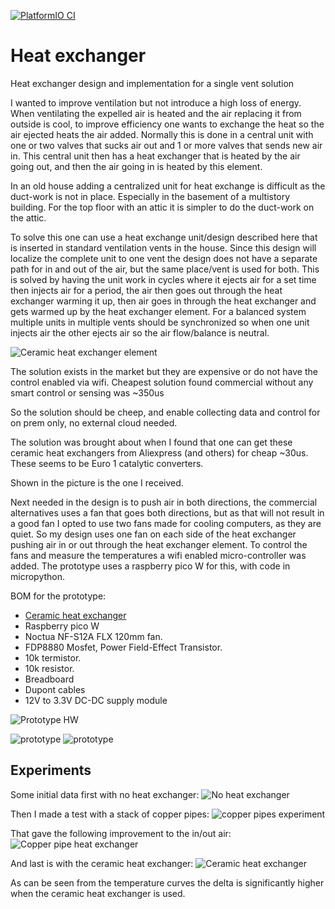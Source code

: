 [![PlatformIO CI](https://github.com/sverrham/heatexchanger/actions/workflows/platformio.yaml/badge.svg)](https://github.com/sverrham/heatexchanger/actions/workflows/platformio.yaml)

# Heat exchanger
Heat exchanger design and implementation for a single vent solution

I wanted to improve ventilation but not introduce a high loss of energy.
When ventilating the expelled air is heated and the air replacing it from outside is cool, to improve efficiency one wants to exchange the heat so the air ejected heats the air added.
Normally this is done in a central unit with one or two valves that sucks air out and 1 or more valves that sends new air in.
This central unit then has a heat exchanger that is heated by the air going out, and then the air going in is heated by this element.

In an  old house adding a centralized unit for heat exchange is difficult as the duct-work is not in place. Especially in the basement of a multistory building. For the top floor with an attic it is simpler to do the duct-work on the attic.

To solve this one can use a heat exchange unit/design described here that is inserted in standard ventilation vents in the house.
Since this design will localize the complete unit to one vent the design does not have a separate path for in and out of the air, but the same place/vent is used for both.
This is solved by having the unit work in cycles where it ejects air for a set time then injects air for a period, the air then goes out through the heat exchanger warming it up, then air goes in through the heat exchanger and gets warmed up by the heat exchanger element.
For a balanced system multiple units in multiple vents should be synchronized so when one unit injects air the other ejects air so the air flow/balance is neutral.

![Ceramic heat exchanger element](/doc/heat_exchanger_ceramics.png)

The solution exists in the market but they are expensive or do not have the control enabled via wifi.
Cheapest solution found commercial without any smart control or sensing was ~350us

So the solution should be cheep, and enable collecting data and control for on prem only, no external cloud needed.

The solution was brought about when I found that one can get these ceramic heat exchangers from Aliexpress (and others) for cheap ~30us. These seems to be Euro 1 catalytic converters.

Shown in the picture is the one I received.

Next needed in the design is to push air in both directions, the commercial alternatives uses a fan that goes both directions, but as that will not result in a good fan I opted to use two fans made for cooling computers, as they are quiet.
So my design uses one fan on each side of the heat exchanger pushing air in or out through the heat exchanger element.
To control the fans and measure the temperatures a wifi enabled micro-controller was added. The prototype uses a raspberry pico W for this, with code in micropython.


BOM for the prototype:
- [Ceramic heat exchanger](https://www.aliexpress.com/w/wholesale-ceramic-heat-exchanger.html?spm=a2g0o.tm1000006196.search.0)
- Raspberry pico W
- Noctua NF-S12A FLX 120mm fan.
- FDP8880 Mosfet, Power Field-Effect Transistor.
- 10k termistor.
- 10k resistor.
- Breadboard
- Dupont cables
- 12V to 3.3V DC-DC supply module

![Prototype HW](/doc/prototype_bb.png)

![prototype](/doc/prototype1.jpg)
![prototype](/doc/prototype2.jpg)

## Experiments

Some initial data first with no heat exchanger:
![No heat exchanger](/doc/no_heat_exchanger.png)

Then I made a test with a stack of copper pipes:
![copper pipes experiment](/doc/copper_pipes.jpg)

That gave the following improvement to the in/out air:
![Copper pipe heat exchanger](/doc/stack_of_coper_pipes.png)

And last is with the ceramic heat exchanger:
![Ceramic heat exchanger](/doc/ceramic_heat_exchanger.png)

As can be seen from the temperature curves the delta is significantly higher when the ceramic heat exchanger is used.
